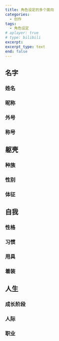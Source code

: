 ```yaml
---
title: 角色设定的多个面向
categories: 
  - 创作
tags:
  - 角色设定
# aplayer: true
# type: bilibili
excerpt:
excerpt_type: text
end: false
---
```

## 名字
### 姓名
### 昵称
### 外号
### 称号

## 躯壳
### 种族
### 性别
### 体征

## 自我
### 性格
### 习惯
### 用具
### 着装

## 人生
### 成长阶段
### 人际
### 职业